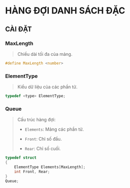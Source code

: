 # HÀNG ĐỢI DANH SÁCH ĐẶC

## CÀI ĐẶT

### MaxLength

> Chiều dài tối đa của mảng.

```c
#define MaxLength <number>
```

### ElementType

> Kiểu dữ liệu của các phần tử.

```c
typedef <type> ElementType;
```

### Queue

> Cấu trúc hàng đợi:
>
> - `Elements`: Mảng các phần tử.
>
> - `Front`: Chỉ số đầu.
>
> - `Rear`: Chỉ số cuối.
>

```c
typedef struct
{
    ElementType Elements[MaxLength];
    int Front, Rear;
}
Queue;
```
